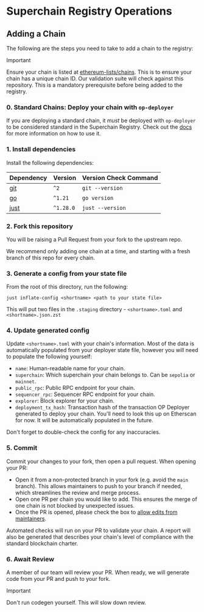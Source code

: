 # Superchain Registry Operations

## Adding a Chain

The following are the steps you need to take to add a chain to the registry:

> [!IMPORTANT]
> Ensure your chain is listed at [ethereum-lists/chains](https://github.com/ethereum-lists/chains).
> This is to ensure your chain has a unique chain ID. Our validation suite will
> check against this repository. This is a mandatory prerequisite before being
> added to the registry.

### 0. Standard Chains: Deploy your chain with `op-deployer`

If you are deploying a standard chain, it _must_ be deployed with `op-deployer` to be considered standard in the Superchain Registry. Check out
the [docs](https://docs.optimism.io/builders/chain-operators/tools/op-deployer) for more information on how to use it.

### 1. Install dependencies

Install the following dependencies:

| Dependency                                                            | Version   | Version Check Command |
|-----------------------------------------------------------------------|-----------|-----------------------|
| [git](https://git-scm.com/)                                           | `^2`      | `git --version`       |
| [go](https://go.dev/)                                                 | `^1.21`   | `go version`          |
| [just](https://github.com/casey/just?tab=readme-ov-file#installation) | `^1.28.0` | `just --version`      |

### 2. Fork this repository

You will be raising a Pull Request from your fork to the upstream repo.

We recommend only adding one chain at a time, and starting with a fresh branch of this repo for every chain.

### 3. Generate a config from your state file

From the root of this directory, run the following:

```
just inflate-config <shortname> <path to your state file>
```

This will put two files in the `.staging` directory - `<shortname>.toml` and `<shortname>.json.zst`

### 4. Update generated config

Update `<shortname>.toml` with your chain's information. Most of the data is automatically populated from your deployer
state file, however you will need to populate the following yourself:

- `name`: Human-readable name for your chain.
- `superchain`: Which superchain your chain belongs to. Can be `sepolia` or `mainnet`.
- `public_rpc`: Public RPC endpoint for your chain.
- `sequencer_rpc`: Sequencer RPC endpoint for your chain.
- `explorer`: Block explorer for your chain.
- `deployment_tx_hash`: Transaction hash of the transaction OP Deployer generated to deploy your chain. You'll need
  to look this up on Etherscan for now. It will be automatically populated in the future.

Don't forget to double-check the config for any inaccuracies.

### 5. Commit

Commit your changes to your fork, then open a pull request. When opening your PR:

- Open it from a non-protected branch in your fork (e.g. avoid the `main` branch). This allows maintainers to push to
  your branch if needed, which streamlines the review and merge process.
- Open one PR per chain you would like to add. This ensures the merge of one chain is not blocked by unexpected issues.
- Once the PR is opened, please check the box
  to [allow edits from maintainers](https://docs.github.com/en/pull-requests/collaborating-with-pull-requests/working-with-forks/allowing-changes-to-a-pull-request-branch-created-from-a-fork).

Automated checks will run on your PR to validate your chain. A report will also be generated that describes your chain's
level of compliance with the standard blockchain charter.

### 6. Await Review

A member of our team will review your PR. When ready, we will generate code from your PR and push to your fork.

> [!IMPORTANT]
> Don't run codegen yourself. This will slow down review.
